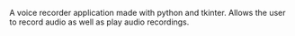 A voice recorder application made with python and tkinter. Allows the user to record audio as well as play audio recordings.
